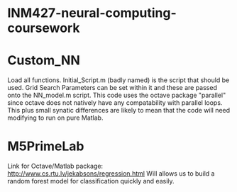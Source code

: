 # INM427-neural-computing-coursework

# Custom_NN
Load all functions.
Initial_Script.m (badly named) is the script that should be used.
Grid Search Parameters can be set within it and these are passed onto the NN_model.m script.
This code uses the octave package "parallel" since octave does not natively have any compatability with parallel loops.
This plus small synatic differences are likely to mean that the code will need modifying to run on pure Matlab.

# M5PrimeLab
Link for Octave/Matlab package: http://www.cs.rtu.lv/jekabsons/regression.html 
Will allows us to build a random forest model for classification quickly and easily.
